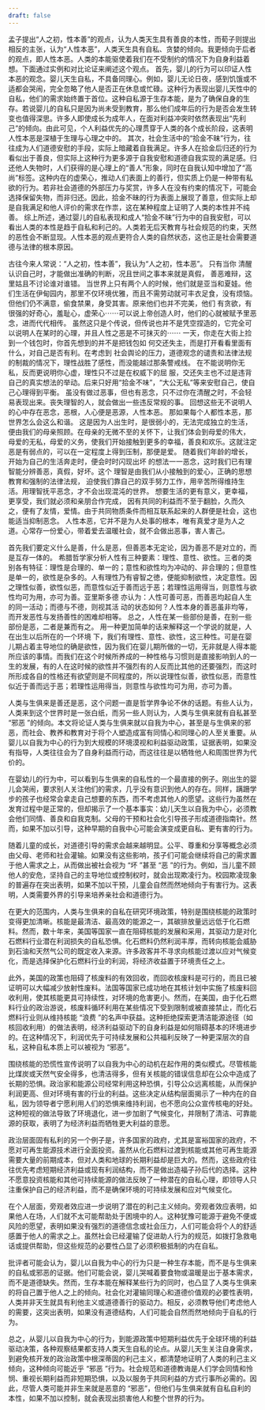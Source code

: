 ```yaml
---
draft: false
---
```

孟子提出“人之初，性本善”的观点，认为人类天生具有善良的本性，而荀子则提出相反的主张，认为“人性本恶”，人类天生具有自私、贪婪的倾向。我更倾向于后者的观点，即人性本恶。人类的本能驱使着我们在不受制约的情况下为自身利益着想。下面通过实例和对比论证来阐述这个观点。
首先，婴儿的行为可以印证人性本恶的观念。婴儿天生自私，不具备同理心。例如，婴儿无论日夜，感到饥饿或不适都会哭闹，完全忽略了他人是否正在休息或忙碌。这种行为表现出婴儿天性中的自私，他们的需求始终置于首位。这种自私源于生存本能，是为了确保自身的生存。若说婴儿的自私只是因为尚未受到教育，那么他们成年后的行为是否会发生转变也值得深思。许多人即使成长为成年人，在面对利益冲突时依然表现出“先利己”的倾向。由此可见，个人利益优先的心理贯穿于人类的各个成长阶段，这表明人性本恶是深植于生理与心理之中的。
其次，社会生活中的“拾金不昧”行为，往往成为人们道德安慰的手段，实际上暗藏着自我满足。许多人在拾金后归还的行为看似出于善良，但实际上这种行为更多源于自我安慰和道德自我实现的满足感。归还他人失物时，人们获得的是心理上的“善人”形象，同时在自我认知中增加了“高尚”标签。这种内在的虚荣心，推动人们表面上的善行，但实质上仍是一种带有私欲的行为。若非社会道德的外部压力与奖赏，许多人在没有约束的情况下，可能会选择保留失物，而非归还。因此，拾金不昧的行为表面上展现了善意，但实际上却是自我满足和他人评价的需求在作祟，这在某种程度上证明了人类的本性并不纯善。
综上所述，通过婴儿的自私表现和成人“拾金不昧”行为中的自我安慰，可以看出人类的本性是趋于自私和利己的。人类若无后天教育与社会规范的约束，天然的恶性会不断显现。人性本恶的观点更符合人类的自然状态，这也正是社会需要道德与法律的根本原因。


古往今来人常说：“人之初，性本善”，我认为“人之初，性本恶”。
只有当你 清醒认识自己时，才能做出准确的判断，况且世间之事本来就是真假，
善恶难辩，这里姑且不讨论谁对谁错。 当世界上只有两个人的时候，他们就是亚当和夏娃。他们生活在伊甸园内，那里不仅环境优雅，而且不需劳动就可丰衣足食，没有烦恼。 但他们仍不满意，偷食禁果，身受其害。原来他们也并不完美，他们 有贪欲，有很强的好奇心，羞耻心，虚荣心⋯⋯可以说上帝创造人时，他们的心就被赋予里恶念，进而代代相传。 虽然这只是个传说，但传说也并不是凭空捏造的，它完全可以说明人在某时的心理，并且人性之恶是不可抹灭的⋯⋯
一天，你走在大街上捡到一个钱包时，你首先想到的并不是把钱包如 何交还失主，而是打开看看里面有什么，对自己是否有利。在考虑到 社会舆论的压力，道德观念的谴责和法律法规的制裁的情况下，理性战胜了感性，而没能越过那条警戒线。 在不能说明你无私，反而更说明你心虚，理性只不过是在权威下的屈 服，交还失主也不过是违背自己的真实想法的举动。后来只好用“拾金不味”，“大公无私”等来安慰自己，使自己心理得到平衡。
虽没有做过恶事，但也有恶念，只不过你在清醒之时，不会轻易表现出来。丧失理智的人，就会做出一些违反常规的事。 回想这些无不说明人的心中存在恶念，恶根，人心便是恶源，人性本恶。
那如果每个人都性本恶，那世界怎么会这么和谐。 这是因为人出生时，是很弱小的，无法完成独立的生活，便由我们的母亲照顾。在母亲的无微不至的关怀下，让我们体会到母爱的伟大， 母爱的无私，母爱的义务，使我们开始接触到更多的幸福，善良和欢乐。这就注定恶是有弱点的，可以在一定程度上得到压制，那便是爱。
随着我们年龄的增长，开始为自己的生活奔走时，便会时时闪现出坏 的想法一一恶念，这时我们已有理智能分辨善恶，真假，好坏。这个 理智是由我们从小接触到的爱心，正确的思想教育和强制的法律法规， 迫使我们靠自己的双手努力工作，用辛苦所得维持生活。用理智抚平恶念，才不会出现混沌的世界。 想要生活的更有意义，更幸福，更享受，我们就必须和亲朋合作完成， 因有共同的利益而不至于翻脸，久而久之，便有了友情，爱情。由于共同物质条件而相互联系起来的人群便是社会，这也能适当抑制恶念。 人性本恶，它并不是为人处事的根本，唯有真爱才是为人之道。心常存一份爱心，带着爱去温暖社会，就不会做出恶事，害人害己。






首先我们要定义什么是善，什么是恶，但善恶本无定论，因为善恶不是对立的，而是互存一体的。
希腊哲学家分析人性有三种要素：理性、意性、欲性。三者的类别各有特征：理性是合理的、单一的；意性和欲性均为冲动的、非合理的；但意性是单一的，欲性是杂多的。人有理性乃有睿智之徳，便能抑制欲性，决定意性。因之理性似善，欲性似恶，而意性似近于善而远于恶；若理性运用得当，则意性与欲性均可为用，亦可为善。亚里斯多德 亦认为：人性可善可恶，而善恶均起自人生的同一活动；而德与不德，则视其活 动的状态如何？人性本身的善恶虽非均等，而开发恶性与发扬善性的困难却相等。
总之，人性在某一些部份是善，在别一些部份是恶，二者是兼而有之。 用一种更加简单的话来解释这一个学说的就是，人在出生以后所在的一个环境 下，我们有理性、意性、欲性，这三种性。可是在婴儿期占着主导地位的确是欲性，因为我们在婴儿期所做的一切，无非就是人得本能所应该的事情。而我们在这个时候所养成的一种性格与习惯则是直接影响到人的一生的发展，有的人在这时候的欲性并不强烈有的人反而比其他的还要强烈，而这时所形成各自的性格还有欲望则是不同程度的，所以说理性似善，欲性似恶，而意性似近于善而远于恶；若理性运用得当，则意性与欲性均可为用，亦可为善。






人类与生俱来是善还是恶，这个问题一直是哲学界争论不休的话题。有些人认为，人类来到这个世界时是一张白纸，而另一些人则认为，人类与生俱来就有自私甚至 “邪恶 ”的倾向。本文将论证人类与生俱来就以自我为中心，甚至是与生俱来的邪恶，而社会、教养和教育对于将个人塑造成富有同情心和同理心的人至关重要。从婴儿以自我为中心的行为到大规模的环境漠视和利益驱动政策，证据表明，如果没有指导，人类往往会为了自身利益而行动，而这往往是以牺牲他人和周围世界为代价的。

在婴幼儿的行为中，可以看到与生俱来的自私性的一个最直接的例子。刚出生的婴儿会哭闹，要求别人关注他们的需求，几乎没有意识到他人的存在。同样，蹒跚学步的孩子也经常会拿走自己想要的东西，而不考虑其他人的愿望。这些行为虽然在发育过程中是正常的，但却揭示了一个基本事实：幼儿天生以自我为中心，必须教会他们同情、善良和自我克制。父母的干预和社会化引导孩子形成道德指南针。然而，如果不加以引导，这种早期的自我中心可能会演变成更自私、更有害的行为。

随着儿童的成长，对道德引导的需求会越来越明显。公平、尊重和分享等概念必须由父母、老师和社会灌输。如果没有这些影响，孩子们可能会继续将自己的需求置于他人需求之上，从而做出被社会视为 “坏 ”甚至 “恶 ”的行为。例如，当儿童不顾他人的安危，坚持自己的主导地位或控制权时，就会出现欺凌行为。校园欺凌现象的普遍存在突出表明，如果不加以干预，儿童会自然而然地倾向于有害行为。这表明，人类需要外界的引导来培养亲社会和道德行为。

在更大的范围内，人类与生俱来的自私在研究环境政策，特别是围绕核能的政策时变得更加清晰。核能是最清洁、最高效的能源之一，其碳排放量远远低于化石燃料。然而，数十年来，美国等国家一直在阻碍核能的发展和采用，其驱动力是对化石燃料行业潜在利润损失的自私恐惧。化石燃料仍然利润丰厚，而转向核能会威胁到石油和天然气公司的既定收入来源。许多政客并不寻求向核能过渡以应对气候变化，而是选择保护化石燃料行业的利润，将经济收益置于环境责任之上。

此外，美国的政策也阻碍了核废料的有效回收，而回收核废料是可行的，而且已被证明可以大幅减少放射性废料。法国等国家已成功地在其核计划中实施了核废料回收利用，使其核能更具可持续性，对环境的危害更小。然而，在美国，由于化石燃料行业的政治游说，核废料循环利用在某些情况下受到限制或被直接禁止，而化石燃料行业则从维持核能 “浪费 ”的名声中获益。这种拒绝探索更清洁能源途径（如核回收利用）的做法表明，经济利益驱动下的自身利益是如何阻碍基本的环境进步的。在这种情况下，利润优先于可持续发展和公共福利反映了一种更深层次的自私，这种自私本质上可以被视为 “邪恶”。

围绕核能的恐慌性宣传说明了以自我为中心的动机在起作用的类似模式。尽管核能比煤炭或天然气安全得多，也清洁得多，但有关核能的错误信息却在公众中造成了长期的恐惧。政治家和能源公司经常利用这种恐惧，引导公众远离核能，从而保护利润更高、但对环境有害的行业的利益。这些决定从结构层面揭示了一种内在的自私，因为领导者宁愿利用人们的恐惧来维持利润，也不愿向公众宣传核电的好处。这种短视的做法导致了环境退化，进一步加剧了气候变化，并限制了清洁、可靠能源的获取，表明了为经济利益而牺牲更大利益的意愿。

政治层面固有私利的另一个例子是，许多国家的政府，尤其是富裕国家的政府，不愿对可再生能源技术进行全面投资。虽然从化石燃料过渡到核能或其他可再生能源需要大量的前期成本，但对人类和地球的长期利益却是巨大的。然而，这些政府往往优先考虑短期经济利益或现有利润结构，而不是做出造福子孙后代的选择。这种不愿意投资核能和其他可持续能源的做法反映了一种潜在的自私心理，即领导人只注重保护自己的经济利益，而不是确保环境的可持续发展和应对气候变化。

在个人层面，旁观者效应进一步说明了潜在的利己主义倾向。旁观者效应表明，如果他人在场，人们就不太可能帮助处于困境中的人。这种犹豫可能源于避免不便或风险的愿望，表明如果没有强烈的道德信念或社会压力，人们可能会将个人的舒适感置于他人的需求之上。虽然社会已经灌输了促进助人行为的规范，如拨打急救电话或提供帮助，但这些规范的必要性凸显了必须积极抵制的内在自私。

批评者可能会认为，婴儿以自我为中心的行为只是一种生存本能，而不是与生俱来的自私或邪恶的证据。他们可能会说，婴儿哭喊着要食物或温暖是出于基本需求，而不是道德缺失。然而，生存本能在解释某些行为的同时，也凸显了人类与生俱来的将自己置于他人之上的倾向。社会化对灌输同理心和道德价值观的必要性表明，人类并非天生就具有利他主义或道德善行的驱动力。相反，必须教导他们考虑他人的需要，这突出表明，如果没有道德结构，人们可能会自然而然地倾向于自私的行为。

总之，从婴儿以自我为中心的行为，到能源政策中短期利益优先于全球环境的利益驱动决策，各种观察结果都支持人类天生自私的论点。从婴儿天生关注自身需求，到避免核开发的政治政策中根深蒂固的利己主义，都清楚地证明了人类的利己主义倾向，这种倾向可能近乎 “邪恶 ”行为。社会规范和道德教诲是人们学会同情和怜悯、重视长期利益而非短期恐惧，以及以服务于共同利益的方式行事所必需的。因此，尽管人类可能并非生来就是恶意的 “邪恶”，但他们与生俱来就有自私自利的本性，如果不加以控制，就会表现出损害他人和整个世界的行为。